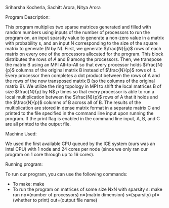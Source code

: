 Sriharsha Kocherla, Sachitt Arora, Nitya Arora

Program Description:

This program multiplies two sparse matrices generated and filled with random numbers using inputs of the number of processors to run the program on, an input sparsity value to generate a non-zero value in a matrix with probability s, and an input N corresponding to the size of the square matrix to generate (N by N). First, we generate $\frac{N}{p}$ rows of each matrix on every one of the processors allocated for the program. This block distributes the rows of $A$ and $B$ among the processors. Then, we transpose the matrix B using an MPI All-to-All so that every processor holds $\frac{N}{p}$ columns of the original matrix B instead of $\frac{N}{p}$ rows of it. Every processor then completes a dot product between the rows of A and the rows of the now transposed matrix B (so the columns of the original matrix B). We utilize the ring topology in MPI to shift the local matrices B of size $\frac{N}{p} by N$ $p$ times so that every processor is able to run a local multiplication between the $\frac{N}{p}$ rows of A that it holds and the $\frac{N}{p}$ columns of B across all of B. The results of the multiplication are stored in dense matrix format in a separate matrix C and printed to the file specified in the command line input upon running the program. If the print flag is enabled in the command line input, A, B, and C are all printed to the output file.

Machine Used:

We used the first available CPU queued by the ICE system (ours was an Intel CPU) with 1 node and 24 cores per node (since we only ran our program on 1 core through up to 16 cores).

Running program:

To run our program, you can use the following commands:

- To make: make
- To run the program on matrices of some size NxN with sparsity s: make run np=(number of processors) n=(matrix dimension) s=(sparsity) pf=(whether to print) out=(output file name)
